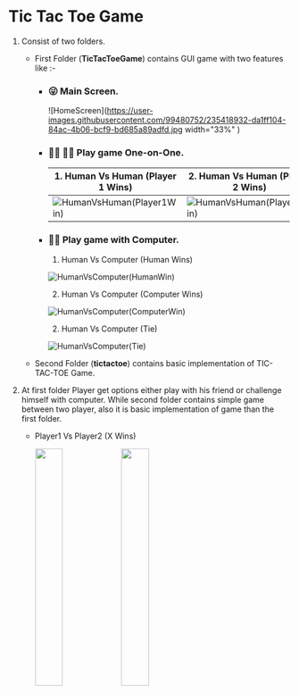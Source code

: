 # Tic Tac Toe Game

1. Consist of two folders.
    - First Folder (**TicTacToeGame**) contains GUI game with two features like :- 
         - ###   :stuck_out_tongue_winking_eye:   **Main Screen.**  
             
             ![HomeScreen](https://user-images.githubusercontent.com/99480752/235418932-da1ff104-84ac-4b06-bcf9-bd685a89adfd.jpg width="33%" )
        
         - ###   :ok_man:   :ok_man:  **Play game One-on-One.**
            | 1.    Human Vs Human (Player 1 Wins)| 2.  Human Vs Human (Player 2 Wins)  | 3.    Human Vs Human (Player Tie)           |
            | ----------------------------------- | ----------------------------------- | ------------------------------------------- |
            |![HumanVsHuman(Player1Win)](https://user-images.githubusercontent.com/99480752/235289941-f39c0492-03ad-46c5-a908-c470adc1cb0d.jpg) | ![HumanVsHuman(Player2Win)](https://user-images.githubusercontent.com/99480752/235335103-9e8c0589-f167-49ce-b8e9-e36ada74d91b.jpg) | ![HumanVsHuman(Tie)](https://user-images.githubusercontent.com/99480752/235335238-f77d702a-e836-442b-ac62-08446fef64f7.jpg) |


         -  ###   :technologist:   **Play game with Computer.**
            1. Human Vs Computer (Human Wins)  
               
            ![HumanVsComputer(HumanWin)](https://user-images.githubusercontent.com/99480752/235335300-c3b7fb62-1fb4-46d6-801a-762d2a202c96.jpg)
            
            2. Human Vs Computer (Computer Wins)
            
            ![HumanVsComputer(ComputerWin)](https://user-images.githubusercontent.com/99480752/235417698-83f648f7-8f47-485f-9c80-503925c38c44.jpg)
            
            2. Human Vs Computer (Tie)
            
            ![HumanVsComputer(Tie)](https://user-images.githubusercontent.com/99480752/235417790-fd0a713b-2777-4b67-a125-c6eeced93a7c.jpg)
            

    - Second Folder (**tictactoe**) contains basic implementation of TIC-TAC-TOE Game.

2. At first folder Player get options either play with his friend or challenge himself with computer. While second folder contains simple game between two player, also    it is basic implementation of game than the first folder.
    -   Player1 Vs Player2 (X Wins)
            <p float="left">
              <img src="https://user-images.githubusercontent.com/99480752/235635869-9bc975f4-b266-45c9-8327-fc5b850b075f.jpg" width="33%" />
              <img src="https://user-images.githubusercontent.com/99480752/235635920-93c0ebea-702b-445a-a915-479dbceab8bc.jpg" width="33%" />
            </p>

          
